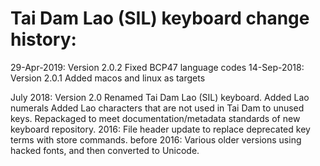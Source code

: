 Tai Dam Lao (SIL) keyboard change history:
=======================

29-Apr-2019: Version 2.0.2
             Fixed BCP47 language codes
14-Sep-2018: Version 2.0.1
             Added macos and linux as targets

July 2018:   Version 2.0
             Renamed Tai Dam Lao (SIL) keyboard. 
             Added Lao numerals
             Added Lao characters that are not used in Tai Dam to unused keys.
             Repackaged to meet documentation/metadata standards of new keyboard repository.
2016:        File header update to replace deprecated key terms with store commands.
before 2016: Various older versions using hacked fonts, and then converted to Unicode.  
